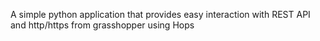 A simple python application that provides easy interaction 
with REST API and http/https from grasshopper using Hops